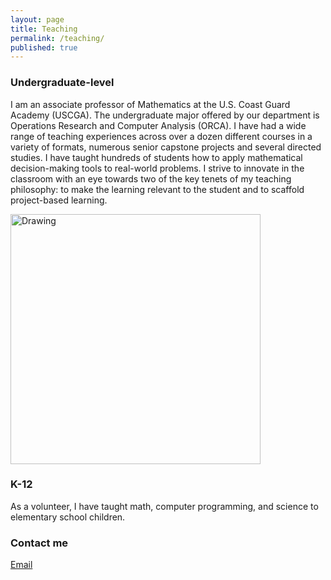 ```yaml
---
layout: page
title: Teaching
permalink: /teaching/
published: true
---
```


### Undergraduate-level

I am an associate professor of Mathematics at the U.S. Coast Guard Academy (USCGA).  The undergraduate major offered by our department is Operations Research and Computer Analysis (ORCA).  I have had a wide range of teaching experiences across over a dozen different courses in a variety of formats, numerous senior capstone projects and several directed studies.   I have taught hundreds of students how to apply mathematical decision-making tools to real-world problems.  I strive to innovate in the classroom with an eye towards two of the key tenets of my teaching philosophy:  to make the learning relevant to the student and to scaffold project-based learning. 

<img src="http://ifrommer.github.io/images/classphotoSm.jpg " alt="Drawing" style="width: 400px;"/>

### K-12

As a volunteer, I have taught math, computer programming, and science to elementary school children.  

### Contact me

[Email](mailto:ian.frommer@gmail.com)
